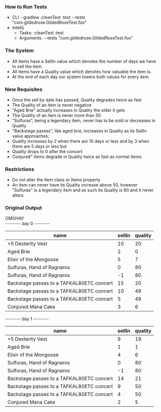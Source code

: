 <h3>How to Run Tests</h3>
<ul>
    <li>CLI - gradlew :cleanTest :test --tests "com.gildedrose.GildedRoseTest.foo"</li>
    <li>Intellij
        <ul>
            <li>Tasks: :cleanTest :test<br/></li>
            <li>Arguments: --tests "com.gildedrose.GildedRoseTest.foo"</li>
        </ul>
    </li>
</ul>

<h3>The System</h3>
<ul>
    <li>
        All items have a SellIn value which denotes the number of days we 
        have to sell the item.
    </li>
    <li>All items have a Quality value which denotes how valuable the item is.</li>
    <li>At the end of each day our system lowers both values for every item.</li>
</ul>

<h3>New Requisites</h3>
<ul>
    <li>Once the sell by date has passed, Quality degrades twice as fast</li>
    <li>The Quality of an item is never negative</li>
    <li>"Aged Brie" actually increases in Quality the older it gets</li>
    <li>The Quality of an item is never more than 50</li>
    <li>"Sulfuras", being a legendary item, never has to be sold or decreases in Quality</li>
    <li>"Backstage passes", like aged brie, increases in Quality as its SellIn value approaches;</li>
    <li>Quality increases by 2 when there are 10 days or less and by 3 when there are 5 days or less but</li>
    <li>Quality drops to 0 after the concert</li>
    <li>Conjured" items degrade in Quality twice as fast as normal items</li>
</ul>

<h3>Restrictions</h3>
<ul>
    <li>Do not alter the Item class or Items property</li>
    <li>
        An item can never have its Quality increase above 50, however "Sulfuras" is a
        legendary item and as such its Quality is 80 and it never alters.
    </li>
</ul>

<h3>Original Output</h3>

<div>OMGHAI!</div>
<div>-------- day 0 --------</div>
<table>
    <thead>
        <tr>
            <th>name</th>
            <th>sellIn</th>
            <th>quality</th>
        </tr>
    </thead>
    <tbody>
        <tr>
            <td>+5 Dexterity Vest</td>
            <td>10</td>
            <td>20</td>
        </tr>
        <tr>
            <td>Aged Brie</td>
            <td>2</td>
            <td>0</td>
        </tr>
        <tr>
            <td>Elixir of the Mongoose</td>
            <td>5</td>
            <td>7</td>
        </tr>
        <tr>
            <td>Sulfuras, Hand of Ragnaros</td>
            <td>0</td>
            <td>80</td>
        </tr>
        <tr>
            <td>Sulfuras, Hand of Ragnaros</td>
            <td>-1</td>
            <td>80</td>
        </tr>
        <tr>
            <td>Backstage passes to a TAFKAL80ETC concert</td>
            <td>15</td>
            <td>20</td>
        </tr>
        <tr>
            <td>Backstage passes to a TAFKAL80ETC concert</td>
            <td>10</td>
            <td>49</td>
        </tr>
        <tr>
            <td>Backstage passes to a TAFKAL80ETC concert</td>
            <td>5</td>
            <td>49</td>
        </tr>
        <tr>
            <td>Conjured Mana Cake</td>
            <td>3</td>
            <td>6</td>
        </tr>
    </tbody>
</table>
<div>-------- day 1 --------</div>
<table>
    <thead>
        <tr>
            <th>name</th>
            <th>sellIn</th>
            <th>quality</th>
        </tr>
    </thead>
    <tbody>
        <tr>
            <td>+5 Dexterity Vest</td>
            <td>9</td>
            <td>19</td>
        </tr>
        <tr>
            <td>Aged Brie</td>
            <td>1</td>
            <td>1</td>
        </tr>
        <tr>
            <td>Elixir of the Mongoose</td>
            <td>4</td>
            <td>6</td>
        </tr>
        <tr>
            <td>Sulfuras, Hand of Ragnaros</td>
            <td>0</td>
            <td>80</td>
        </tr>
        <tr>
            <td>Sulfuras, Hand of Ragnaros</td>
            <td>-1</td>
            <td>80</td>
        </tr>
        <tr>
            <td>Backstage passes to a TAFKAL80ETC concert</td>
            <td>14</td>
            <td>21</td>
        </tr>
        <tr>
            <td>Backstage passes to a TAFKAL80ETC concert</td>
            <td>9</td>
            <td>50</td>
        </tr>
        <tr>
            <td>Backstage passes to a TAFKAL80ETC concert</td>
            <td>4</td>
            <td>50</td>
        </tr>
        <tr>
            <td>Conjured Mana Cake</td>
            <td>2</td>
            <td>5</td>
        </tr>
    </tbody>
</table>